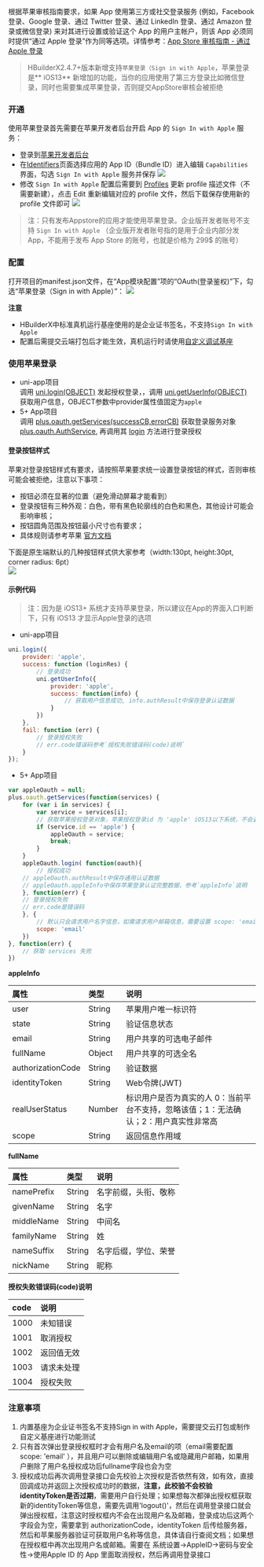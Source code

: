 根据苹果审核指南要求，如果 App 使用第三方或社交登录服务 (例如，Facebook 登录、Google 登录、通过 Twitter 登录、通过 LinkedIn 登录、通过 Amazon 登录或微信登录) 来对其进行设置或验证这个 App 的用户主帐户，则该 App 必须同时提供“通过 Apple 登录”作为同等选项。详情参考：[App Store 审核指南 - 通过 Apple 登录](https://developer.apple.com/cn/app-store/review/guidelines/#sign-in-with-apple)

> HBuilderX2.4.7+版本新增支持`苹果登录（Sign in with Apple`，苹果登录是** iOS13** 新增加的功能，当你的应用使用了第三方登录比如微信登录，同时也需要集成苹果登录，否则提交AppStore审核会被拒绝


### 开通  
使用苹果登录首先需要在苹果开发者后台开启 App 的 `Sign In with Apple` 服务：
- 登录到[苹果开发者后台](https://developer.apple.com/)
- 在[Identifiers](https://developer.apple.com/account/resources/identifiers/list)页面选择应用的 App ID（Bundle ID）进入编辑 `Capabilities` 界面，勾选 `Sign In with Apple` 服务并保存
![](https://native-res.dcloud.net.cn/images/uniapp/oauth/apple-appid.png)
- 修改 `Sign In with Apple` 配置后需要到 [Profiles](https://developer.apple.com/account/resources/profiles/list) 更新 profile 描述文件（不需要新建），点击 Edit 重新编辑对应的 profile 文件，然后下载保存使用新的 profile 文件即可
![](https://native-res.dcloud.net.cn/images/uniapp/oauth/apple-profile.png)

> 注：只有发布Appstore的应用才能使用苹果登录。企业版开发者账号不支持 `Sign In with Apple` （企业版开发者账号指的是用于企业内部分发App，不能用于发布 App Store 的账号，也就是价格为 299$ 的账号）



### 配置  
打开项目的manifest.json文件，在“App模块配置”项的“OAuth(登录鉴权)”下，勾选“苹果登录（Sign in with Apple）”：
![](https://native-res.dcloud.net.cn/images/uniapp/oauth/apple-manifest.png)

**注意**
- HBuilderX中标准真机运行基座使用的是企业证书签名，不支持`Sign In with Apple`
- 配置后需提交云端打包后才能生效，真机运行时请使用[自定义调试基座](https://ask.dcloud.net.cn/article/35115)



### 使用苹果登录  

- uni-app项目  
调用 [uni.login(OBJECT)](api/plugins/login?id=login) 发起授权登录，，调用 [uni.getUserInfo(OBJECT)](https://uniapp.dcloud.io/api/plugins/login?id=getuserinfo) 获取用户信息，OBJECT参数中provider属性值固定为`apple`
- 5+ App项目  
调用 [plus.oauth.getServices(successCB,errorCB)](https://www.html5plus.org/doc/zh_cn/oauth.html#plus.oauth.getServices) 获取登录服务对象 [plus.oauth.AuthService](https://www.html5plus.org/doc/zh_cn/oauth.html#plus.oauth.AuthService), 再调用其 [login](https://www.html5plus.org/doc/zh_cn/oauth.html#plus.oauth.AuthService.login) 方法进行登录授权 

#### 登录按钮样式  
苹果对登录按钮样式有要求，请按照苹果要求统一设置登录按钮的样式，否则审核可能会被拒绝，注意以下事项：
- 按钮必须在显著的位置（避免滑动屏幕才能看到）
- 登录按钮有三种外观：白色，带有黑色轮廓线的白色和黑色，其他设计可能会影响审核；
- 按钮圆角范围及按钮最小尺寸也有要求；
- 具体规则请参考苹果 [官方文档](https://developer.apple.com/design/human-interface-guidelines/sign-in-with-apple/overview/)

下面是原生端默认的几种按钮样式供大家参考（width:130pt, height:30pt, corner radius: 6pt）  
![](https://native-res.dcloud.net.cn/images/uniapp/oauth/apple-style-zh.png)


#### 示例代码  

> 注：因为是 iOS13+ 系统才支持苹果登录，所以建议在App的界面入口判断下，只有 iOS13 才显示Apple登录的选项  

- uni-app项目  
``` js  
uni.login({
    provider: 'apple',
    success: function (loginRes) {
        // 登录成功
        uni.getUserInfo({
            provider: 'apple',
            success: function(info) {
                // 获取用户信息成功, info.authResult中保存登录认证数据
            }
        })
    },
    fail: function (err) {
        // 登录授权失败  
        // err.code错误码参考`授权失败错误码(code)说明`
    }
});
```  

- 5+ App项目  
``` js  
var appleOauth = null;
plus.oauth.getServices(function(services) {
	for (var i in services) {
		var service = services[i];
		// 获取苹果授权登录对象，苹果授权登录id 为 'apple' iOS13以下系统，不会返回苹果登录对应的 service  
		if (service.id == 'apple') {
			appleOauth = service;
			break;
		}
	}
	appleOauth.login( function(oauth){
		// 授权成功
    // appleOauth.authResult中保存通用认证数据
    // appleOauth.appleInfo中保存苹果登录认证完整数据，参考`appleInfo`说明
	}, function(err) {
    // 登录授权失败  
    // err.code是错误码
	}, {
		// 默认只会请求用户名字信息，如需请求用户邮箱信息，需要设置 scope: 'email'  
		scope: 'email'
	})
}, function(err) {
	// 获取 services 失败
})
```



**appleInfo**  

属性|类型|说明
:--|:--|:--|
user|String|苹果用户唯一标识符
state|String|验证信息状态
email|String|用户共享的可选电子邮件
fullName|Object|用户共享的可选全名
authorizationCode|String|验证数据
identityToken|String|Web令牌(JWT)
realUserStatus|Number|标识用户是否为真实的人 0：当前平台不支持，忽略该值；1：无法确认；2：用户真实性非常高
scope|String|返回信息作用域


**fullName**

属性|类型|说明
:--|:--|:--|
namePrefix|String|名字前缀，头衔、敬称
givenName|String|名字
middleName|String|中间名
familyName|String|姓
nameSuffix|String|名字后缀，学位、荣誉
nickName|String|昵称


**授权失败错误码(code)说明**

code|说明
:--|:--|
1000|未知错误
1001|取消授权
1002|返回值无效
1003|请求未处理
1004|授权失败


### 注意事项
1. 内置基座为企业证书签名不支持Sign in with Apple，需要提交云打包或制作自定义基座进行功能测试
2. 只有首次弹出登录授权框时才会有用户名及email的项（email需要配置 scope: 'email' ），并且用户可以删除或编辑用户名或隐藏用户邮箱，如果用户删除了用户名授权成功后fullname字段也会为空
3. 授权成功后再次调用登录接口会先校验上次授权是否依然有效，如有效，直接回调成功并返回上次授权成功时的数据，**注意，此校验不会校验identityToken是否过期**，需要用户自行处理；如果想每次都弹出授权框获取新的identityToken等信息，需要先调用'logout()'，然后在调用登录接口就会弹出授权框，注意这时授权框内不会在出现用户名及邮箱，登录成功后这两个字段会为空，需要拿到 authorizationCode，identityToken 后传给服务器，然后和苹果服务器验证可获取用户名称等信息，具体请自行查阅文档；如果想在授权框中再次出现用户名或邮箱。需要在 系统设置->AppleID->密码与安全性->使用Apple ID 的 App 里面取消授权，然后再调用登录接口


